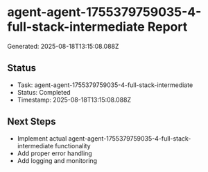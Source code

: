# agent-agent-1755379759035-4-full-stack-intermediate Report

Generated: 2025-08-18T13:15:08.088Z

## Status
- Task: agent-agent-1755379759035-4-full-stack-intermediate
- Status: Completed
- Timestamp: 2025-08-18T13:15:08.088Z

## Next Steps
- Implement actual agent-agent-1755379759035-4-full-stack-intermediate functionality
- Add proper error handling
- Add logging and monitoring
